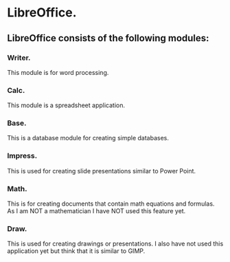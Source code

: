 # LibreOffice.

## LibreOffice consists of the following modules:

### Writer.

This module is for word processing.

### Calc.

This module is a spreadsheet application.

### Base.

This is a database module for creating simple databases.

### Impress.

This is used for creating slide presentations similar to Power Point.

### Math.

This is for creating documents that contain math equations and formulas.  As I am NOT a mathematician I have NOT used this feature yet. 

### Draw.

This is used for creating drawings or presentations.  I also have not used this application yet but think that it is similar to GIMP.
